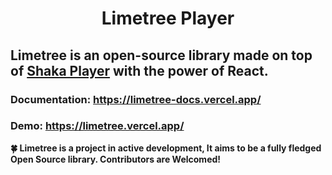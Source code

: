 <p align="center">
</p>
<h1 align="center">Limetree Player</h1>
<h2>
    Limetree is an open-source library made on top of <a href="https://github.com/shaka-project/shaka-player">Shaka Player</a> with the power of React.
</h2>

### Documentation: https://limetree-docs.vercel.app/

### Demo: https://limetree.vercel.app/

**🍀 Limetree is a project in active development, It aims to be a fully fledged Open Source library. Contributors are Welcomed!**
